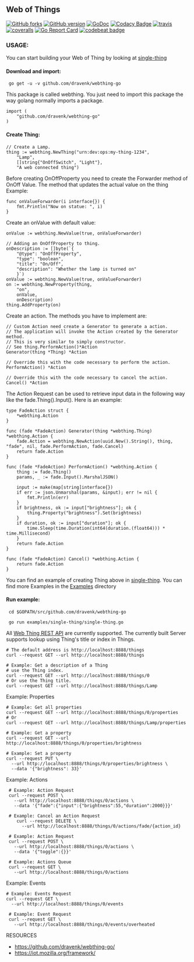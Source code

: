 Web of Things 
---
 [![GitHub forks](https://img.shields.io/github/forks/dravenk/webthing-go.svg?style=social&label=Fork&maxAge=2592000)](https://GitHub.com/dravenk/webthing-go/network/)
 [![GitHub version](https://badge.fury.io/gh/dravenk%2Fwebthing-go.svg)](https://badge.fury.io/gh/dravenk%2Fwebthing-go)
 [![GoDoc](https://godoc.org/github.com/dravenk/webthing-go?status.png)](https://godoc.org/github.com/dravenk/webthing-go) 
 [![Codacy Badge](https://api.codacy.com/project/badge/Grade/bef38274a3cb4156b374bb76dc1670e5)](https://www.codacy.com/manual/dravenk/webthing-go?utm_source=github.com&amp;utm_medium=referral&amp;utm_content=dravenk/webthing-go&amp;utm_campaign=Badge_Grade) 
 [![travis](https://api.travis-ci.org/dravenk/webthing-go.svg?branch=master)](https://travis-ci.com/dravenk/webthing-go) 
 [![coveralls](https://coveralls.io/repos/dravenk/webthing-go/badge.svg?branch=master&service=github)](https://coveralls.io/github/dravenk/webthing-go?branch=master)
 [![Go Report Card](https://goreportcard.com/badge/github.com/dravenk/webthing-go)](https://goreportcard.com/report/github.com/dravenk/webthing-go)
 [![codebeat badge](https://codebeat.co/badges/090b9189-b20c-4910-8ff2-d7c12a28e55f)](https://codebeat.co/projects/github-com-dravenk-webthing-go-master)

### USAGE:  

You can start building your Web of Thing by looking at [single-thing](https://github.com/dravenk/webthing-go/blob/master/examples/single-thing/single-thing.go)

#### Download and import:
```
 go get -u -v github.com/dravenk/webthing-go

```
This package is called webthing. You just need to import this package the way golang normally imports a package.

```
import (
	"github.com/dravenk/webthing-go"
)
```

#### Create Thing:
```
// Create a Lamp.
thing := webthing.NewThing("urn:dev:ops:my-thing-1234",
	"Lamp",
	[]string{"OnOffSwitch", "Light"},
	"A web connected thing")

```
Before creating OnOffProperty you need to create the Forwarder method of OnOff Value. The method that updates the actual value on the thing
Example:
```
func onValueForwarder(i interface{}) {
    fmt.Println("Now on statue: ", i)
}
```
Create an onValue with default value:
```
onValue := webthing.NewValue(true, onValueForwarder)
```
```
// Adding an OnOffProperty to thing.
onDescription := []byte(`{
    "@type": "OnOffProperty",
    "type": "boolean",
    "title": "On/Off",
    "description": "Whether the lamp is turned on"
    }`)
onValue := webthing.NewValue(true, onValueForwarder)
on := webthing.NewProperty(thing,
	"on",
	onValue,
	onDescription)
thing.AddProperty(on)
```
Create an action. The methods you have to implement are:
```
// Custom Action need create a Generator to generate a action.
// The application will invoke the Action created by the Generator method.
// This is very similar to simply constructor.
// See thing.PerformAction()*Action
Generator(thing *Thing) *Action

// Override this with the code necessary to perform the action.
PerformAction() *Action

// Override this with the code necessary to cancel the action.
Cancel() *Action
```
The Action Request can be used to retrieve input data in the following way like the fade.Thing().Input(). Here is an example:
```
type FadeAction struct {
	*webthing.Action
}

func (fade *FadeAction) Generator(thing *webthing.Thing) *webthing.Action {
	fade.Action = webthing.NewAction(uuid.New().String(), thing, "fade", nil, fade.PerformAction, fade.Cancel)
	return fade.Action
}

func (fade *FadeAction) PerformAction() *webthing.Action {
	thing := fade.Thing()
	params, _ := fade.Input().MarshalJSON()

	input := make(map[string]interface{})
	if err := json.Unmarshal(params, &input); err != nil {
		fmt.Println(err)
	}
	if brightness, ok := input["brightness"]; ok {
		thing.Property("brightness").Set(brightness)
	}
	if duration, ok := input["duration"]; ok {
		time.Sleep(time.Duration(int64(duration.(float64))) * time.Millisecond)
	}
	return fade.Action
}

func (fade *FadeAction) Cancel() *webthing.Action {
	return fade.Action
}
```

You can find an example of creating Thing above in [single-thing](https://github.com/dravenk/webthing-go/blob/master/examples/single-thing/single-thing.go). 
You can find more Examples in the [Examples](https://github.com/dravenk/webthing-go/tree/master/examples) directory

#### Run example:

```
 cd $GOPATH/src/github.com/dravenk/webthing-go
 
 go run examples/single-thing/single-thing.go
 ```
 
 All [Web Thing REST API](https://iot.mozilla.org/wot/#web-thing-rest-api) are currently supported.
 The currently built Server supports lookup using Thing's title or index in Things.
 
 ```
 # The default address is http://localhost:8888/things
 curl --request GET --url http://localhost:8888/things
 
 # Example: Get a description of a Thing
 # use the Thing index.
 curl --request GET --url http://localhost:8888/things/0
 # Or use the Thing title.
 curl --request GET --url http://localhost:8888/things/Lamp
```

 Example: Properties
 ```
 # Example: Get all properties
 curl --request GET --url http://localhost:8888/things/0/properties
 # Or
 curl --request GET --url http://localhost:8888/things/Lamp/properties

 # Example: Get a property
 curl --request GET --url http://localhost:8888/things/0/properties/brightness
 
 # Example: Set a property
 curl --request PUT \
   --url http://localhost:8888/things/0/properties/brightness \
   --data '{"brightness": 33}'
```

 Example: Actions 
```
 # Example: Action Request
 curl --request POST \
   --url http://localhost:8888/things/0/actions \
   --data '{"fade":{"input":{"brightness":55,"duration":2000}}}'

 # Example: Cancel an Action Request
    curl --request DELETE \
      --url http://localhost:8888/things/0/actions/fade/{action_id}

 # Example: Action Request
 curl --request POST \
   --url http://localhost:8888/things/0/actions \
   --data '{"toggle":{}}'

 # Example: Actions Queue
 curl --request GET \
   --url http://localhost:8888/things/0/actions
 ```

 Example: Events
 ```  
 # Example: Events Request
 curl --request GET \
   --url http://localhost:8888/things/0/events
   
  # Example: Event Request
  curl --request GET \
    --url http://localhost:8888/things/0/events/overheated
```







RESOURCES
* https://github.com/dravenk/webthing-go/
* https://iot.mozilla.org/framework/
